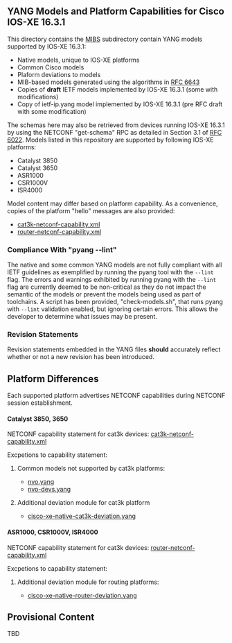 ## YANG Models and Platform Capabilities for Cisco IOS-XE 16.3.1 

This directory contains the [MIBS](MIBS) subdirectory contain YANG models supported by IOS-XE 16.3.1:

* Native models, unique to IOS-XE platforms
* Common Cisco models
* Plaform deviations to models
* MIB-based models generated using the algorithms in [RFC 6643](https://tools.ietf.org/html/rfc6643)
* Copies of **draft** IETF models implemented by IOS-XE 16.3.1 (some with modifications)
* Copy of ietf-ip.yang model implemented by IOS-XE 16.3.1 (pre RFC draft with some modification) 

The schemas here may also be retrieved from devices running IOS-XE 16.3.1 by using the NETCONF "get-schema" RPC as detailed in Section 3.1 of [RFC 6022](https://tools.ietf.org/html/rfc6022). Models listed in this repository are supported by following IOS-XE platforms:

* Catalyst 3850 
* Catalyst 3650
* ASR1000
* CSR1000V
* ISR4000

Model content may differ based on platform capability. As a convenience, copies of the platform "hello" messages are also provided:

* [cat3k-netconf-capability.xml](cat3k-netconf-capability.xml)
* [router-netconf-capability.xml](router-netconf-capability.xml)

### Compliance With "pyang --lint"

The native and some common YANG models are not fully compliant with all IETF guidelines as exemplified by running the pyang tool with the ```--lint``` flag. The errors and warnings exhibited by running pyang with the ```--lint``` flag are currently deemed to be non-critical as they do not impact the semantic of the models or prevent the models being used as part of toolchains. A script has been provided, "check-models.sh", that runs pyang with ```--lint``` validation enabled, but ignoring certain errors. This allows the developer to determine what issues may be present.


### Revision Statements

Revision statements embedded in the YANG files **should** accurately reflect whether or not a new revision has been introduced.


## Platform Differences

Each supported platform advertises NETCONF capabilities during NETCONF session establishment. 

#### Catalyst 3850, 3650

NETCONF capability statement for cat3k devices: [cat3k-netconf-capability.xml](cat3k-netconf-capability.xml)

Excpetions to capability statement:

1. Common models not supported by cat3k platforms:

	- [nvo.yang](nvo.yang)
	- [nvo-devs.yang](nvo-devs.yang)

2. Additional deviation module for cat3k platform

	- [cisco-xe-native-cat3k-deviation.yang](cisco-xe-native-cat3k-deviation.yang)

#### ASR1000, CSR1000V, ISR4000

NETCONF capability statement for cat3k devices: [router-netconf-capability.xml](router-netconf-capability.xml)

Excpetions to capability statement:

1. Additional deviation module for routing platforms:

	- [cisco-xe-native-router-deviation.yang](cisco-xe-native-router-deviation.yang)

## Provisional Content

TBD

